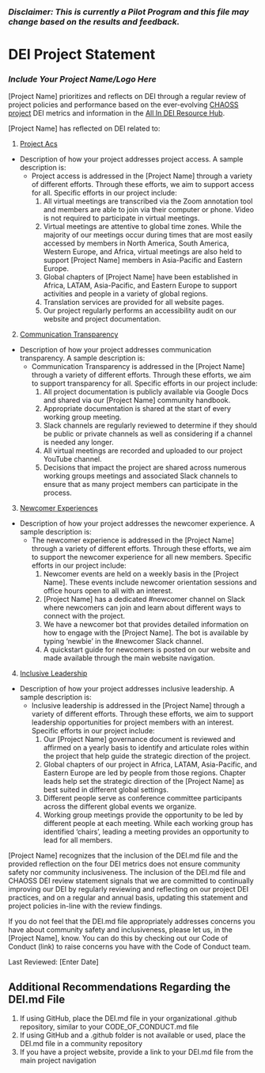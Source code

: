 ### _Disclaimer: This is currently a Pilot Program and this file may change based on the results and feedback._

# DEI Project Statement

### _Include Your Project Name/Logo Here_


[Project Name] prioritizes and reflects on DEI through a regular review of project policies and performance based on the ever-evolving [CHAOSS project](https://chaoss.community) DEI metrics and information in the [All In DEI Resource Hub](https://allinopensource.org/maintainers/DEI-resources/). 

[Project Name] has reflected on DEI related to:

1. [Project Acs](https://chaoss.community/?p=4953)
* Description of how your project addresses project access. A sample description is: 
    * Project access is addressed in the [Project Name] through a variety of different efforts. Through these efforts, we aim to support access for all. Specific efforts in our project include: 
        1. All virtual meetings are transcribed via the Zoom annotation tool and members are able to join via their computer or phone. Video is not required to participate in virtual meetings.
        2. Virtual meetings are attentive to global time zones. While the majority of our meetings occur during times that are most easily accessed by members in North America, South America, Western Europe, and Africa, virtual meetings are also held to support [Project Name] members in Asia-Pacific and Eastern Europe. 
        3. Global chapters of [Project Name] have been established in Africa, LATAM, Asia-Pacific, and Eastern Europe to support activities and people in a variety of global regions. 
        4. Translation services are provided for all website pages.
        5. Our project regularly performs an accessibility audit on our website and project documentation.
2. [Communication Transparency](https://chaoss.community/?p=4957)
* Description of how your project addresses communication transparency. A sample description is: 
    * Communication Transparency is addressed in the [Project Name] through a variety of different efforts. Through these efforts, we aim to support transparency for all. Specific efforts in our project include: 
        1. All project documentation is publicly available via Google Docs and shared via our [Project Name] community handbook. 
        2. Appropriate documentation is shared at the start of every working group meeting. 
        3. Slack channels are regularly reviewed to determine if they should be public or private channels as well as considering if a channel is needed any longer. 
        4. All virtual meetings are recorded and uploaded to our project YouTube channel.
        5. Decisions that impact the project are shared across numerous working groups meetings and associated Slack channels to ensure that as many project members can participate in the process. 
3. [Newcomer Experiences](https://chaoss.community/?p=4891)
* Description of how your project addresses the newcomer experience. A sample description is: 
    * The newcomer experience is addressed in the [Project Name] through a variety of different efforts. Through these efforts, we aim to support the newcomer experience for all new members. Specific efforts in our project include: 
        1. Newcomer events are held on a weekly basis in the [Project Name]. These events include newcomer orientation sessions and office hours open to all with an interest. 
        2. [Project Name] has a dedicated #newcomer channel on Slack where newcomers can join and learn about different ways to connect with the project. 
        3. We have a newcomer bot that provides detailed information on how to engage with the [Project Name]. The bot is available by typing ‘newbie’ in the #newcomer Slack channel. 
        4. A quickstart guide for newcomers is posted on our website and made available through the main website navigation. 
4. [Inclusive Leadership](https://chaoss.community/?p=3522)
* Description of how your project addresses inclusive leadership. A sample description is: 
    * Inclusive leadership is addressed in the [Project Name] through a variety of different efforts. Through these efforts, we aim to support leadership opportunities for project members with an interest. Specific efforts in our project include: 
        1. Our [Project Name] governance document is reviewed and affirmed on a yearly basis to identify and articulate roles within the project that help guide the strategic direction of the project. 
        2. Global chapters of our project in Africa, LATAM, Asia-Pacific, and Eastern Europe are led by people from those regions. Chapter leads help set the strategic direction of the [Project Name] as best suited in different global settings. 
        3. Different people serve as conference committee participants across the different global events we organize. 
        4. Working group meetings provide the opportunity to be led by different people at each meeting. While each working group has identified ‘chairs’, leading a meeting provides an opportunity to lead for all members. 

[Project Name] recognizes that the inclusion of the DEI.md file and the provided reflection on the four DEI metrics does not ensure community safety nor community inclusiveness. The inclusion of the DEI.md file and CHAOSS DEI review statement signals that we are committed to continually improving our DEI by regularly reviewing and reflecting on our project DEI practices, and on a regular and annual basis, updating this statement and project policies in-line with the review findings.

If you do not feel that the DEI.md file appropriately addresses concerns you have about community safety and inclusiveness, please let us, in the [Project Name], know. You can do this by checking out our Code of Conduct (link) to raise concerns you have with the Code of Conduct team.

Last Reviewed: [Enter Date]

## Additional Recommendations Regarding the DEI.md File

1. If using GitHub, place the DEI.md file in your organizational .github repository, similar to your CODE_OF_CONDUCT.md file 
2. If using GitHub and a .github folder is not available or used, place the DEI.md file in a community repository
3. If you have a project website, provide a link to your DEI.md file from the main project navigation 
